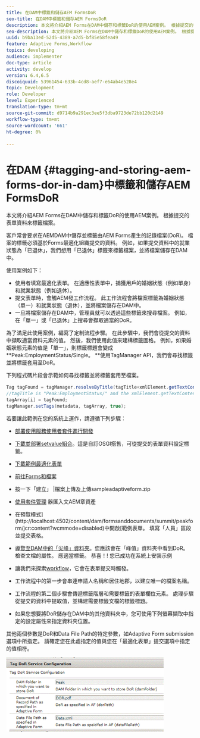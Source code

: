 ```yaml
---
title: 在DAM中標籤和儲存AEM FormsDoR
seo-title: 在DAM中標籤和儲存AEM FormsDoR
description: 本文將介紹AEM Forms在DAM中儲存和標籤DoR的使用AEM案例。 根據提交的表單資料來標籤檔案。
seo-description: 本文將介紹AEM Forms在DAM中儲存和標籤DoR的使用AEM案例。 根據提交的表單資料來標籤檔案。
uuid: b9ba13ed-52d5-4389-a7d5-bf85e58fea49
feature: Adaptive Forms,Workflow
topics: developing
audience: implementer
doc-type: article
activity: develop
version: 6.4,6.5
discoiquuid: 53961454-633b-4cd8-aef7-e64ab4e528e4
topic: Development
role: Developer
level: Experienced
translation-type: tm+mt
source-git-commit: d9714b9a291ec3ee5f3dba9723de72bb120d2149
workflow-type: tm+mt
source-wordcount: '661'
ht-degree: 0%

---
```



# 在DAM {#tagging-and-storing-aem-forms-dor-in-dam}中標籤和儲存AEM FormsDoR

本文將介紹AEM Forms在DAM中儲存和標籤DoR的使用AEM案例。 根據提交的表單資料來標籤檔案。

客戶常會要求在AEMDAM中儲存並標籤由AEM Forms產生的記錄檔案(DoR)。 檔案的標籤必須基於Forms最適化組織提交的資料。 例如，如果提交資料中的就業狀態為「已退休」，我們想用「已退休」標籤來標籤檔案，並將檔案儲存在DAM中。

使用案例如下：

* 使用者填寫最適化表單。 在適應性表單中，捕獲用戶的婚姻狀態（例如單身）和就業狀態（例如退休）。
* 提交表單時，會觸AEM發工作流程。 此工作流程會將檔案標籤為婚姻狀態（單一）和就業狀態（退休），並將檔案儲存在DAM中。
* 一旦將檔案儲存在DAM中，管理員就可以透過這些標籤來搜尋檔案。 例如，在「單一」或「已退休」上搜尋會擷取適當的DoR。

為了滿足此使用案例，編寫了定制流程步驟。 在此步驟中，我們會從提交的資料中擷取適當資料元素的值。 然後，我們使用此值來建構標籤圖格。 例如，如果婚姻狀態元素的值是「單一」，則標籤標題會變成**Peak:EmploymentStatus/Single。 **使用TagManager API，我們會尋找標籤並將標籤套用至DoR。

下列程式碼片段會示範如何尋找標籤並將標籤套用至檔案。

```java
Tag tagFound = tagManager.resolveByTitle(tagTitle+xmlElement.getTextContent());
//tagTitle is "Peak:EmploymentStatus/" and the xmlElement.getTextContent() will return the value Single. So the tag title becomes Peak:EmploymentStatus/Single. Once the tag is found we put the tag in array and apply the tags to the resource as shown below
tagArray[i] = tagFound;
tagManager.setTags(metadata, tagArray, true);
```

若要讓此範例在您的系統上運作，請遵循下列步驟：
* [部署使用服務使用者套件進行開發](/help/forms/assets/common-osgi-bundles/DevelopingWithServiceUser.jar)

* [下載並部署setvalue組合](/help/forms/assets/common-osgi-bundles/SetValueApp.core-1.0-SNAPSHOT.jar)。這是自訂OSGI搭售，可從提交的表單資料設定標籤。

* [下載範例最適化表單](assets/tag-and-store-in-dam-assets.zip)

* [前往Forms和檔案](http://localhost:4502/aem/forms.html/content/dam/formsanddocuments)

* 按一下「建立」 |檔案上傳及上傳sampleadaptiveform.zip

* [使用套件管理](assets/tag-and-store-in-dam-assets.zip) 器匯入文AEM章資產
* 在預覽模式](http://localhost:4502/content/dam/formsanddocuments/summit/peakform/jcr:content?wcmmode=disabled)中開啟[範例表單。 填寫「人員」區段並提交表格。
* [導覽至DAM中的「尖峰」資料夾](http://localhost:4502/assets.html/content/dam/Peak)。您應該會在「峰值」資料夾中看到DoR。 檢查文檔的屬性。 應適當標籤。
恭喜！! 您已成功在系統上安裝示例

* 讓我們來探索[workflow](http://localhost:4502/editor.html/conf/global/settings/workflow/models/TagAndStoreDoRinDAM.html)，它會在表單提交時觸發。
* 工作流程中的第一步會串連申請人名稱和居住地郡，以建立唯一的檔案名稱。
* 工作流程的第二個步驟會傳遞標籤階層和需要標籤的表單欄位元素。 處理步驟從提交的資料中提取值，並構建需要標籤文檔的標籤標題。
* 如果您想要將DoR儲存在DAM中的其他資料夾中，您可使用下列螢幕擷取中指定的設定屬性來指定資料夾位置。

其他兩個參數是DoR和Data File Path的特定參數，如Adaptive Form submission選項中所指定。 請確定您在此處指定的值與您在「最適化表單」提交選項中指定的值相符。

![標籤多](assets/tag_dor_service_configuration.gif)


